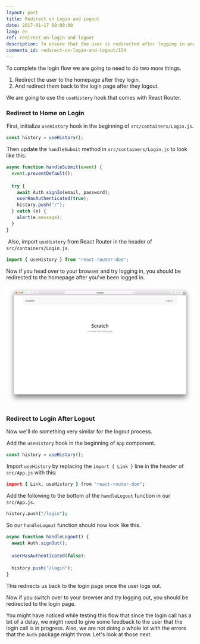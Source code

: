```yaml
---
layout: post
title: Redirect on Login and Logout
date: 2017-01-17 00:00:00
lang: en
ref: redirect-on-login-and-logout
description: To ensure that the user is redirected after logging in and logging out of our React.js app, we are going to use the useHistory React hook from React Router. And we’ll use the history.push method to navigate the app.
comments_id: redirect-on-login-and-logout/154
---
```


To complete the login flow we are going to need to do two more things.

1. Redirect the user to the homepage after they login.
2. And redirect them back to the login page after they logout.

We are going to use the `useHistory` hook that comes with React Router.

### Redirect to Home on Login

<img class="code-marker" src="/assets/s.png" />First, initialize `useHistory` hook in the beginning of `src/containers/Login.js`.

``` javascript
const history = useHistory();
```

<img class="code-marker" src="/assets/s.png" />Then update the `handleSubmit` method in `src/containers/Login.js` to look like this:

``` javascript
async function handleSubmit(event) {
  event.preventDefault();

  try {
    await Auth.signIn(email, password);
    userHasAuthenticated(true);
    history.push("/");
  } catch (e) {
    alert(e.message);
  }
}
```

<img class="code-marker" src="/assets/s.png" /> Also, import `useHistory` from React Router in the header of `src/containers/Login.js`.

``` javascript
import { useHistory } from "react-router-dom";
```

Now if you head over to your browser and try logging in, you should be redirected to the homepage after you've been logged in.

![React Router v4 redirect home after login screenshot](/assets/redirect-home-after-login.png)

### Redirect to Login After Logout

Now we'll do something very similar for the logout process. 

<img class="code-marker" src="/assets/s.png" />Add the `useHistory` hook in the beginning of `App` component.

``` javascript
const history = useHistory();
```

<img class="code-marker" src="/assets/s.png" />Import `useHistory` by replacing the `import { Link }` line in the header of `src/App.js` with this:

``` coffee
import { Link, useHistory } from "react-router-dom";
```

<img class="code-marker" src="/assets/s.png" />Add the following to the bottom of the `handleLogout` function in our `src/App.js`.

``` coffee
history.push("/login");
```

So our `handleLogout` function should now look like this.

``` javascript
async function handleLogout() {
  await Auth.signOut();

  userHasAuthenticated(false);

  history.push("/login");
}
```

This redirects us back to the login page once the user logs out.

Now if you switch over to your browser and try logging out, you should be redirected to the login page.

You might have noticed while testing this flow that since the login call has a bit of a delay, we might need to give some feedback to the user that the login call is in progress. Also, we are not doing a whole lot with the errors that the `Auth` package might throw. Let's look at those next.
